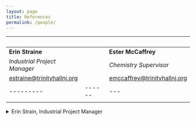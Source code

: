 ```yaml
---
layout: page
title: References
permalink: /people/
---
```


|         |&emsp;&emsp;&emsp;|   |
|---------|------|---|
|**Erin Straine**|&emsp;&emsp;&emsp;|**Ester McCaffrey**|
|*Industrial Project Manager*|&emsp;&emsp;&emsp;|*Chemistry Supervisor*|
|estraine@trinityhallnj.org|&emsp;&emsp;&emsp;|emccaffrey@trinityhallnj.org|
|---------|------|---|
|         |      |   |  


<details><summary>Erin Strain, Industrial Project Manager</summary>
  <p>
      &emsp;&emsp; estraine@trinityhallnj.org
  </p>
  </details>
